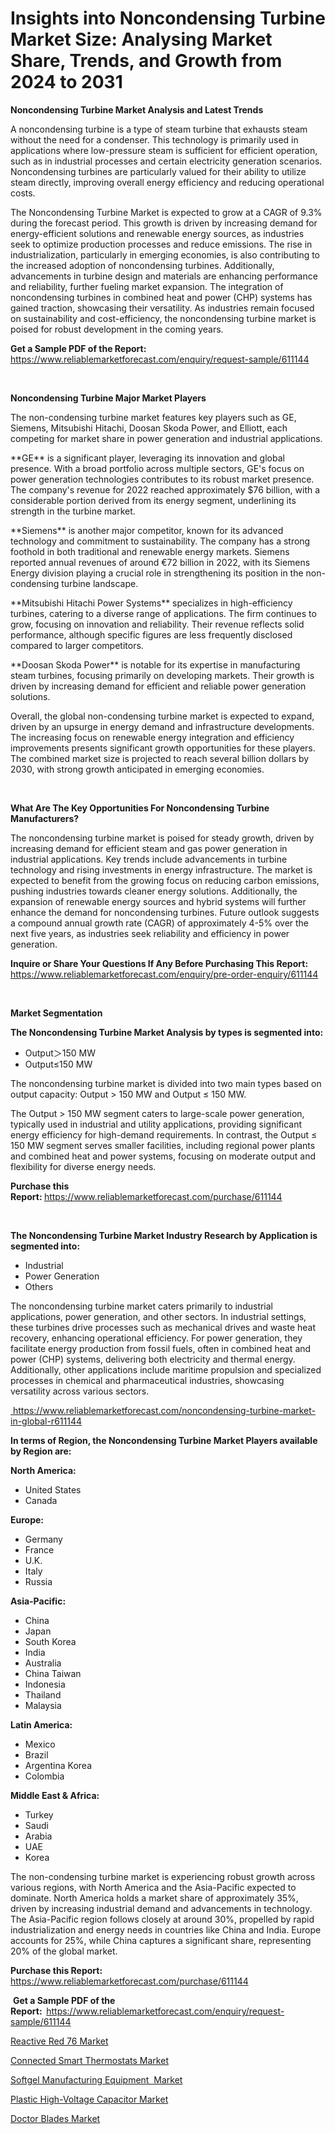 <p><h1>Insights into Noncondensing Turbine Market Size: Analysing Market Share, Trends, and Growth from 2024 to 2031</h1></p><p><strong>Noncondensing Turbine Market Analysis and Latest Trends</strong></p>
<p><p>A noncondensing turbine is a type of steam turbine that exhausts steam without the need for a condenser. This technology is primarily used in applications where low-pressure steam is sufficient for efficient operation, such as in industrial processes and certain electricity generation scenarios. Noncondensing turbines are particularly valued for their ability to utilize steam directly, improving overall energy efficiency and reducing operational costs.</p><p>The Noncondensing Turbine Market is expected to grow at a CAGR of 9.3% during the forecast period. This growth is driven by increasing demand for energy-efficient solutions and renewable energy sources, as industries seek to optimize production processes and reduce emissions. The rise in industrialization, particularly in emerging economies, is also contributing to the increased adoption of noncondensing turbines. Additionally, advancements in turbine design and materials are enhancing performance and reliability, further fueling market expansion. The integration of noncondensing turbines in combined heat and power (CHP) systems has gained traction, showcasing their versatility. As industries remain focused on sustainability and cost-efficiency, the noncondensing turbine market is poised for robust development in the coming years.</p></p>
<p><strong>Get a Sample PDF of the Report:&nbsp;</strong> <a href="https://www.reliablemarketforecast.com/enquiry/request-sample/611144?utm_campaign=1129&utm_medium=2&utm_source=Github&utm_content=ia&utm_term=03102024&utm_id=noncondensing-turbine">https://www.reliablemarketforecast.com/enquiry/request-sample/611144</a></p>
<p>&nbsp;</p>
<p><strong>Noncondensing Turbine Major Market Players</strong></p>
<p><p>The non-condensing turbine market features key players such as GE, Siemens, Mitsubishi Hitachi, Doosan Skoda Power, and Elliott, each competing for market share in power generation and industrial applications. </p><p>**GE** is a significant player, leveraging its innovation and global presence. With a broad portfolio across multiple sectors, GE's focus on power generation technologies contributes to its robust market presence. The company's revenue for 2022 reached approximately $76 billion, with a considerable portion derived from its energy segment, underlining its strength in the turbine market.</p><p>**Siemens** is another major competitor, known for its advanced technology and commitment to sustainability. The company has a strong foothold in both traditional and renewable energy markets. Siemens reported annual revenues of around €72 billion in 2022, with its Siemens Energy division playing a crucial role in strengthening its position in the non-condensing turbine landscape.</p><p>**Mitsubishi Hitachi Power Systems** specializes in high-efficiency turbines, catering to a diverse range of applications. The firm continues to grow, focusing on innovation and reliability. Their revenue reflects solid performance, although specific figures are less frequently disclosed compared to larger competitors.</p><p>**Doosan Skoda Power** is notable for its expertise in manufacturing steam turbines, focusing primarily on developing markets. Their growth is driven by increasing demand for efficient and reliable power generation solutions.</p><p>Overall, the global non-condensing turbine market is expected to expand, driven by an upsurge in energy demand and infrastructure developments. The increasing focus on renewable energy integration and efficiency improvements presents significant growth opportunities for these players. The combined market size is projected to reach several billion dollars by 2030, with strong growth anticipated in emerging economies.</p></p>
<p>&nbsp;</p>
<p><strong>What Are The Key Opportunities For Noncondensing Turbine Manufacturers?</strong></p>
<p><p>The noncondensing turbine market is poised for steady growth, driven by increasing demand for efficient steam and gas power generation in industrial applications. Key trends include advancements in turbine technology and rising investments in energy infrastructure. The market is expected to benefit from the growing focus on reducing carbon emissions, pushing industries towards cleaner energy solutions. Additionally, the expansion of renewable energy sources and hybrid systems will further enhance the demand for noncondensing turbines. Future outlook suggests a compound annual growth rate (CAGR) of approximately 4-5% over the next five years, as industries seek reliability and efficiency in power generation.</p></p>
<p><strong>Inquire or Share Your Questions If Any Before Purchasing This Report:</strong> <a href="https://www.reliablemarketforecast.com/enquiry/pre-order-enquiry/611144?utm_campaign=1129&utm_medium=2&utm_source=Github&utm_content=ia&utm_term=03102024&utm_id=noncondensing-turbine">https://www.reliablemarketforecast.com/enquiry/pre-order-enquiry/611144</a></p>
<p>&nbsp;</p>
<p><strong>Market Segmentation</strong></p>
<p><strong>The Noncondensing Turbine Market Analysis by types is segmented into:</strong></p>
<p><ul><li>Output＞150 MW</li><li>Output≤150 MW</li></ul></p>
<p><p>The noncondensing turbine market is divided into two main types based on output capacity: Output > 150 MW and Output ≤ 150 MW. </p><p>The Output > 150 MW segment caters to large-scale power generation, typically used in industrial and utility applications, providing significant energy efficiency for high-demand requirements. In contrast, the Output ≤ 150 MW segment serves smaller facilities, including regional power plants and combined heat and power systems, focusing on moderate output and flexibility for diverse energy needs.</p></p>
<p><strong>Purchase this Report:&nbsp;</strong><a href="https://www.reliablemarketforecast.com/purchase/611144?utm_campaign=1129&utm_medium=2&utm_source=Github&utm_content=ia&utm_term=03102024&utm_id=noncondensing-turbine">https://www.reliablemarketforecast.com/purchase/611144</a></p>
<p>&nbsp;</p>
<p><strong>The Noncondensing Turbine Market Industry Research by Application is segmented into:</strong></p>
<p><ul><li>Industrial</li><li>Power Generation</li><li>Others</li></ul></p>
<p><p>The noncondensing turbine market caters primarily to industrial applications, power generation, and other sectors. In industrial settings, these turbines drive processes such as mechanical drives and waste heat recovery, enhancing operational efficiency. For power generation, they facilitate energy production from fossil fuels, often in combined heat and power (CHP) systems, delivering both electricity and thermal energy. Additionally, other applications include maritime propulsion and specialized processes in chemical and pharmaceutical industries, showcasing versatility across various sectors.</p></p>
<p><a href="https://www.reliablemarketforecast.com/noncondensing-turbine-market-in-global-r611144?utm_campaign=1129&utm_medium=2&utm_source=Github&utm_content=ia&utm_term=03102024&utm_id=noncondensing-turbine">&nbsp;https://www.reliablemarketforecast.com/noncondensing-turbine-market-in-global-r611144</a></p>
<p><strong>In terms of Region, the Noncondensing Turbine Market Players available by Region are:</strong></p>
<p>
    <p> <strong> North America: </strong>
        <ul>
            <li>United States</li>
            <li>Canada</li>
        </ul>
        </p> 
    <p> <strong> Europe: </strong>
        <ul>
            <li>Germany</li>
            <li>France</li>
            <li>U.K.</li>
            <li>Italy</li>
            <li>Russia</li>
        </ul>
        </p> 
    <p> <strong> Asia-Pacific: </strong>
        <ul>
            <li>China</li>
            <li>Japan</li>
            <li>South Korea</li>
            <li>India</li>
            <li>Australia</li>
            <li>China Taiwan</li>
            <li>Indonesia</li>
            <li>Thailand</li>
            <li>Malaysia</li>
        </ul>
        </p> 
    <p> <strong> Latin America: </strong>
        <ul>
            <li>Mexico</li>
            <li>Brazil</li>
            <li>Argentina Korea</li>
            <li>Colombia</li>
        </ul>
        </p> 
    <p> <strong> Middle East & Africa: </strong>
        <ul>
            <li>Turkey</li>
            <li>Saudi</li>
            <li>Arabia</li>
            <li>UAE</li>
            <li>Korea</li>
        </ul>
    </p>
    </p>
<p><p>The non-condensing turbine market is experiencing robust growth across various regions, with North America and the Asia-Pacific expected to dominate. North America holds a market share of approximately 35%, driven by increasing industrial demand and advancements in technology. The Asia-Pacific region follows closely at around 30%, propelled by rapid industrialization and energy needs in countries like China and India. Europe accounts for 25%, while China captures a significant share, representing 20% of the global market.</p></p>
<p><strong>Purchase this Report: </strong><a href="https://www.reliablemarketforecast.com/purchase/611144?utm_campaign=1129&utm_medium=2&utm_source=Github&utm_content=ia&utm_term=03102024&utm_id=noncondensing-turbine">https://www.reliablemarketforecast.com/purchase/611144</a></p>
<p>&nbsp;<strong>Get a Sample PDF of the Report:&nbsp;&nbsp;</strong><a href="https://www.reliablemarketforecast.com/enquiry/request-sample/611144?utm_campaign=1129&utm_medium=2&utm_source=Github&utm_content=ia&utm_term=03102024&utm_id=noncondensing-turbine">https://www.reliablemarketforecast.com/enquiry/request-sample/611144</a></p>
<p><strong></strong></p>
<p><p><a href="https://issuu.com/reportprime-2/docs/reactive-red-76-market-size-2030.pp_9457ded4f60cbe?utm_campaign=1129&utm_medium=2&utm_source=Github&utm_content=ia&utm_term=03102024&utm_id=noncondensing-turbine">Reactive Red 76 Market</a></p><p><a href="https://github.com/Armeladukagjini693/Market-Research-Report-List-1/blob/main/connected-smart-thermostats-market.md?utm_campaign=1129&utm_medium=2&utm_source=Github&utm_content=ia&utm_term=03102024&utm_id=noncondensing-turbine">Connected Smart Thermostats Market</a></p><p><a href="https://www.linkedin.com/pulse/what-emerging-market-trends-softgel-manufacturing-equipment-fwutf?trackingId=cAxXSfrvQDW6uZ%2BB5AHw%2Bw%3D%3D&utm_campaign=1129&utm_medium=2&utm_source=Github&utm_content=ia&utm_term=03102024&utm_id=noncondensing-turbine">Softgel Manufacturing Equipment  Market</a></p><p><a href="https://github.com/nannyxbkho/Market-Research-Report-List-1/blob/main/plastic-high-voltage-capacitor-market.md?utm_campaign=1129&utm_medium=2&utm_source=Github&utm_content=ia&utm_term=03102024&utm_id=noncondensing-turbine">Plastic High-Voltage Capacitor Market</a></p><p><a href="https://www.linkedin.com/pulse/global-doctor-blades-industry-analysis-report-market-size-share-dm1qf?trackingId=evwmc6JBR7Cog%2Bc9rbo3Ow%3D%3D&utm_campaign=1129&utm_medium=2&utm_source=Github&utm_content=ia&utm_term=03102024&utm_id=noncondensing-turbine">Doctor Blades Market</a></p></p>